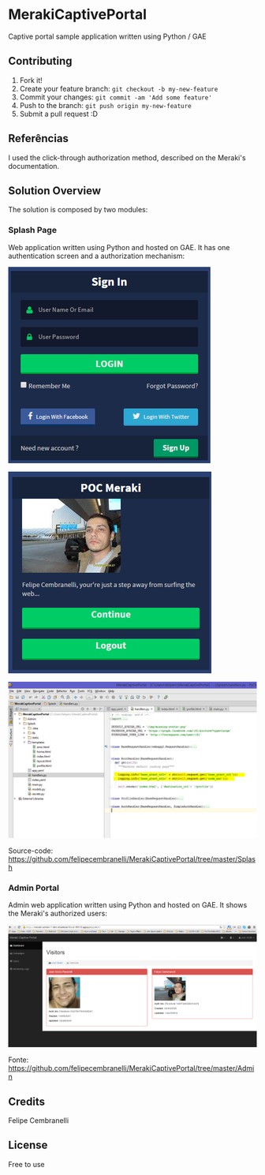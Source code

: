 # MerakiCaptivePortal
Captive portal sample application written using Python / GAE

## Contributing
1. Fork it!
2. Create your feature branch: `git checkout -b my-new-feature`
3. Commit your changes: `git commit -am 'Add some feature'`
4. Push to the branch: `git push origin my-new-feature`
5. Submit a pull request :D

## Referências
I used the click-through authorization method, described on the Meraki's documentation.

## Solution Overview

The solution is composed by two modules:

### Splash Page

Web application written using Python and hosted on GAE. It has one authentication screen and a authorization mechanism:

![](https://github.com/felipecembranelli/MerakiCaptivePortal/blob/master/Screenshots/tela1.PNG)

![](https://github.com/felipecembranelli/MerakiCaptivePortal/blob/master/Screenshots/tela2.PNG)

![](https://github.com/felipecembranelli/MerakiCaptivePortal/blob/master/Screenshots/python1.PNG)

Source-code: https://github.com/felipecembranelli/MerakiCaptivePortal/tree/master/Splash

### Admin Portal

Admin web application written using Python and hosted on GAE. It shows the Meraki's authorized users:

![](https://github.com/felipecembranelli/MerakiCaptivePortal/blob/master/Screenshots/admin.PNG)

Fonte: https://github.com/felipecembranelli/MerakiCaptivePortal/tree/master/Admin


## Credits
Felipe Cembranelli

## License
Free to use





